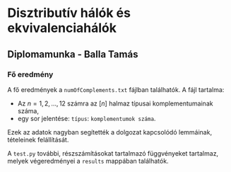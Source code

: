 # Disztributív hálók és ekvivalenciahálók
## Diplomamunka - Balla Tamás

### Fő eredmény

A fő eredmények a `numOfComplements.txt` fájlban találhatók. A fájl tartalma:

- Az $n=1,2,\dots,12$ számra az $[n]$ halmaz típusai komplementumainak száma,
- egy sor jelentése: `típus`: `komplementumok száma`.

Ezek az adatok nagyban segítették a dolgozat kapcsolódó lemmáinak, tételeinek felállítását.

A `test.py` további, részszámításokat tartalmazó függvényeket tartalmaz, melyek végeredményei a `results` mappában találhatók.
